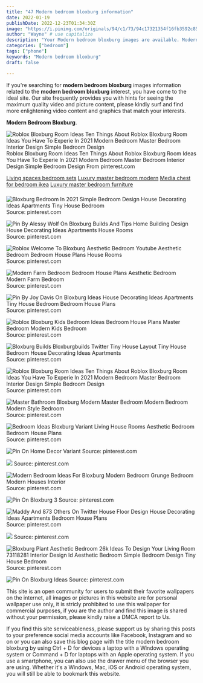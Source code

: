 ```yaml
---
title: "47 Modern bedroom bloxburg information"
date: 2022-01-19
publishDate: 2022-12-23T01:34:30Z
image: "https://i.pinimg.com/originals/94/c1/73/94c17321354f16fb3592c85164043ff9.jpg"
author: "Wayne" # use capitalize
description: "Your Modern bedroom bloxburg images are available. Modern bedroom bloxburg are a topic that is being searched for and liked by netizens now. You can Find and Download the Modern bedroom bloxburg files here. Download all free photos."
categories: ["bedroom"]
tags: ["phone"]
keywords: "Modern bedroom bloxburg"
draft: false

---
```


If you're searching for **modern bedroom bloxburg** images information related to the **modern bedroom bloxburg** interest, you have come to the ideal  site.  Our site frequently  provides you with  hints  for seeing  the maximum  quality video and picture  content, please kindly surf and find more enlightening video content and graphics  that match your interests.

**Modern Bedroom Bloxburg**. 

![Roblox Bloxburg Room Ideas Ten Things About Roblox Bloxburg Room Ideas You Have To Experie In 2021 Modern Bedroom Master Bedroom Interior Design Simple Bedroom Design](https://i.pinimg.com/originals/bb/d3/6d/bbd36d7528a8ec84fd48d61c2df39baf.jpg "Roblox Bloxburg Room Ideas Ten Things About Roblox Bloxburg Room Ideas You Have To Experie In 2021 Modern Bedroom Master Bedroom Interior Design Simple Bedroom Design")
Roblox Bloxburg Room Ideas Ten Things About Roblox Bloxburg Room Ideas You Have To Experie In 2021 Modern Bedroom Master Bedroom Interior Design Simple Bedroom Design From pinterest.com

[Living spaces bedroom sets](/living-spaces-bedroom-sets/)
[Luxury master bedroom modern](/luxury-master-bedroom-modern/)
[Media chest for bedroom ikea](/media-chest-for-bedroom-ikea/)
[Luxury master bedroom furniture](/luxury-master-bedroom-furniture/)



### 

 


![Bloxburg Bedroom In 2021 Simple Bedroom Design House Decorating Ideas Apartments Tiny House Bedroom](https://i.pinimg.com/originals/41/d2/0e/41d20ea08946870e18bb932e3b342632.jpg "Bloxburg Bedroom In 2021 Simple Bedroom Design House Decorating Ideas Apartments Tiny House Bedroom")
Source: pinterest.com

 

![Pin By Alessy Wolf On Bloxburg Builds And Tips Home Building Design House Decorating Ideas Apartments House Rooms](https://i.pinimg.com/736x/12/8d/1b/128d1b99f71183b0bbfc091efce4a87d.jpg "Pin By Alessy Wolf On Bloxburg Builds And Tips Home Building Design House Decorating Ideas Apartments House Rooms")
Source: pinterest.com

 

![Roblox Welcome To Bloxburg Aesthetic Bedroom Youtube Aesthetic Bedroom Bedroom House Plans House Rooms](https://i.pinimg.com/474x/59/59/77/5959778177965125b50fe55787cac768.jpg "Roblox Welcome To Bloxburg Aesthetic Bedroom Youtube Aesthetic Bedroom Bedroom House Plans House Rooms")
Source: pinterest.com

 

![Modern Farm Bedroom Bedroom House Plans Aesthetic Bedroom Modern Farm Bedroom](https://i.pinimg.com/originals/b8/b6/79/b8b67968ada5b5ff2963bb1eef6a47fd.jpg "Modern Farm Bedroom Bedroom House Plans Aesthetic Bedroom Modern Farm Bedroom")
Source: pinterest.com

 

![Pin By Joy Davis On Bloxburg Ideas House Decorating Ideas Apartments Tiny House Bedroom Bedroom House Plans](https://i.pinimg.com/originals/25/20/25/2520255cf718fd96c04b3c421114d6f8.jpg "Pin By Joy Davis On Bloxburg Ideas House Decorating Ideas Apartments Tiny House Bedroom Bedroom House Plans")
Source: pinterest.com

 

![Roblox Bloxburg Kids Bedroom Ideas Bedroom House Plans Master Bedroom Modern Kids Bedroom](https://i.pinimg.com/474x/86/c0/91/86c091b1c27b6921f5f420c57cf808bf.jpg "Roblox Bloxburg Kids Bedroom Ideas Bedroom House Plans Master Bedroom Modern Kids Bedroom")
Source: pinterest.com

 

![Bloxburg Builds Bloxburgbuilds Twitter Tiny House Layout Tiny House Bedroom House Decorating Ideas Apartments](https://i.pinimg.com/originals/8c/87/db/8c87db0a8521e6cdf1d003277e5339f4.jpg "Bloxburg Builds Bloxburgbuilds Twitter Tiny House Layout Tiny House Bedroom House Decorating Ideas Apartments")
Source: pinterest.com

 

![Roblox Bloxburg Room Ideas Ten Things About Roblox Bloxburg Room Ideas You Have To Experie In 2021 Modern Bedroom Master Bedroom Interior Design Simple Bedroom Design](https://i.pinimg.com/originals/bb/d3/6d/bbd36d7528a8ec84fd48d61c2df39baf.jpg "Roblox Bloxburg Room Ideas Ten Things About Roblox Bloxburg Room Ideas You Have To Experie In 2021 Modern Bedroom Master Bedroom Interior Design Simple Bedroom Design")
Source: pinterest.com

 

![Master Bathroom Bloxburg Modern Master Bedroom Modern Bedroom Modern Style Bedroom](https://i.pinimg.com/originals/bc/ca/4e/bcca4e260e2ec96eaf1d0c577c46b6c8.jpg "Master Bathroom Bloxburg Modern Master Bedroom Modern Bedroom Modern Style Bedroom")
Source: pinterest.com

 

![Bedroom Ideas Bloxburg Variant Living House Rooms Aesthetic Bedroom Bedroom House Plans](https://i.pinimg.com/originals/28/64/76/286476118303905526233c3073c5383b.jpg "Bedroom Ideas Bloxburg Variant Living House Rooms Aesthetic Bedroom Bedroom House Plans")
Source: pinterest.com

 

![Pin On Home Decor Variant](https://i.pinimg.com/originals/3c/de/26/3cde267121300582e7b866e0d48833f4.jpg "Pin On Home Decor Variant")
Source: pinterest.com

 

![](https://i.pinimg.com/474x/ab/83/c9/ab83c914a978f628ebc59df0ff4966cb.jpg "")
Source: pinterest.com

 

![Modern Bedroom Ideas For Bloxburg Modern Bedroom Grunge Bedroom Modern Houses Interior](https://i.pinimg.com/564x/4f/32/f3/4f32f32b16f15e6e941d409521698717.jpg "Modern Bedroom Ideas For Bloxburg Modern Bedroom Grunge Bedroom Modern Houses Interior")
Source: pinterest.com

 

![Pin On Bloxburg 3](https://i.pinimg.com/474x/2e/b9/29/2eb9294f3d04efb6de83e31a3c7478ed.jpg "Pin On Bloxburg 3")
Source: pinterest.com

 

![Maddy And 873 Others On Twitter House Floor Design House Decorating Ideas Apartments Bedroom House Plans](https://i.pinimg.com/originals/c9/3e/8c/c93e8c534fe6ebd919c114275126f08e.jpg "Maddy And 873 Others On Twitter House Floor Design House Decorating Ideas Apartments Bedroom House Plans")
Source: pinterest.com

 

![](https://i.pinimg.com/564x/bd/70/59/bd70597de8dc76210ae767ca392ec786.jpg "")
Source: pinterest.com

 

![Bloxburg Plant Aesthetic Bedroom 26k Ideas To Design Your Living Room 73118281 Interior Design Id Aesthetic Bedroom Simple Bedroom Design Tiny House Bedroom](https://i.pinimg.com/originals/48/9e/20/489e20e1b3778e13bdbb029f6e7c3f53.jpg "Bloxburg Plant Aesthetic Bedroom 26k Ideas To Design Your Living Room 73118281 Interior Design Id Aesthetic Bedroom Simple Bedroom Design Tiny House Bedroom")
Source: pinterest.com

 

![Pin On Bloxburg Ideas](https://i.pinimg.com/originals/94/c1/73/94c17321354f16fb3592c85164043ff9.jpg "Pin On Bloxburg Ideas")
Source: pinterest.com

 

This site is an open community for users to submit their favorite wallpapers on the internet, all images or pictures in this website are for personal wallpaper use only, it is stricly prohibited to use this wallpaper for commercial purposes, if you are the author and find this image is shared without your permission, please kindly raise a DMCA report to Us.

If you find this site serviceableness, please support us by sharing this posts to your preference social media accounts like Facebook, Instagram and so on or you can also save this blog page with the title modern bedroom bloxburg by using Ctrl + D for devices a laptop with a Windows operating system or Command + D for laptops with an Apple operating system. If you use a smartphone, you can also use the drawer menu of the browser you are using. Whether it's a Windows, Mac, iOS or Android operating system, you will still be able to bookmark this website.
